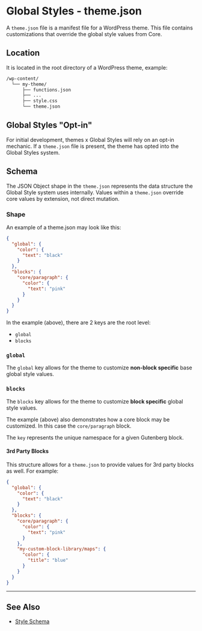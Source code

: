 # Global Styles - theme.json

A `theme.json` file is a manifest file for a WordPress theme. This file contains customizations that override the global style values from Core.

## Location

It is located in the root directory of a WordPress theme, example:

```sh
/wp-content/
  └── my-theme/
      ├── functions.json
      ├── ...
      ├── style.css
      └── theme.json
```

## Global Styles "Opt-in"

For initial development, themes x Global Styles will rely on an opt-in mechanic. If a `theme.json` file is present, the theme has opted into the Global Styles system.

## Schema

The JSON Object shape in the `theme.json` represents the data structure the Global Style system uses internally. Values within a `theme.json` override core values by extension, not direct mutation.

### Shape

An example of a theme.json may look like this:

```json
{
  "global": {
    "color": {
      "text": "black"
    }
  },
  "blocks": {
    "core/paragraph": {
      "color": {
        "text": "pink"
      }
    }
  }
}
```

In the example (above), there are 2 keys are the root level:

- `global`
- `blocks`

### `global`

The `global` key allows for the theme to customize **non-block specific** base global style values.

### `blocks`

The `blocks` key allows for the theme to customize **block specific** global style values.

The example (above) also demonstrates how a core block may be customized. In this case the `core/paragraph` block.

The `key` represents the unique namespace for a given Gutenberg block.

#### 3rd Party Blocks

This structure allows for a `theme.json` to provide values for 3rd party blocks as well. For example:

```json
{
  "global": {
    "color": {
      "text": "black"
    }
  },
  "blocks": {
    "core/paragraph": {
      "color": {
        "text": "pink"
      }
    },
    "my-custom-block-library/maps": {
      "color": {
        "title": "blue"
      }
    }
  }
}
```

---

## See Also

- [Style Schema](./style-schema.md)
